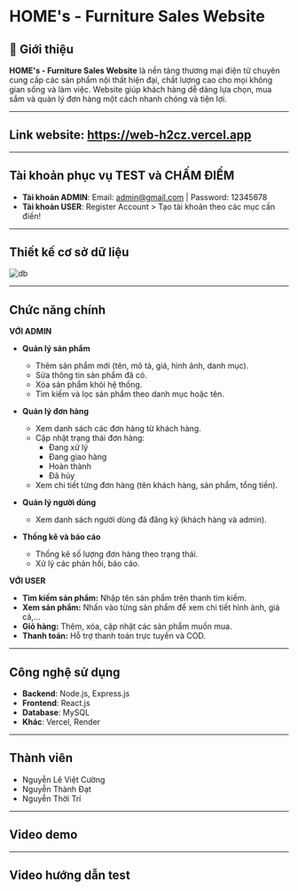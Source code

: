 # HOME's - Furniture Sales Website

## 📝 Giới thiệu

**HOME's - Furniture Sales Website** là nền tảng thương mại điện tử chuyên cung cấp các sản phẩm nội thất hiện đại, chất lượng cao cho mọi không gian sống và làm việc. Website giúp khách hàng dễ dàng lựa chọn, mua sắm và quản lý đơn hàng một cách nhanh chóng và tiện lợi.

---
## Link website: https://web-h2cz.vercel.app
---
## Tài khoản phục vụ TEST và CHẤM ĐIỂM
- **Tài khoản ADMIN**:
 Email: admin@gmail.com |
 Password: 12345678
- **Tài khoản USER**: Register Account > Tạo tài khoản theo các mục cần điền!

---

## Thiết kế cơ sở dữ liệu
![db](https://github.com/user-attachments/assets/31d2eac0-19ae-4a76-a2ce-08ec0170acc5)


---


## Chức năng chính
**VỚI ADMIN**  
- **Quản lý sản phẩm**  
  - Thêm sản phẩm mới (tên, mô tả, giá, hình ảnh, danh mục).  
  - Sửa thông tin sản phẩm đã có.  
  - Xóa sản phẩm khỏi hệ thống.  
  - Tìm kiếm và lọc sản phẩm theo danh mục hoặc tên.  

- **Quản lý đơn hàng**  
  - Xem danh sách các đơn hàng từ khách hàng.  
  - Cập nhật trạng thái đơn hàng:  
    - Đang xử lý  
    - Đang giao hàng  
    - Hoàn thành  
    - Đã hủy  
  - Xem chi tiết từng đơn hàng (tên khách hàng, sản phẩm, tổng tiền).  

- **Quản lý người dùng**  
  - Xem danh sách người dùng đã đăng ký (khách hàng và admin).  

- **Thống kê và báo cáo**   
  - Thống kê số lượng đơn hàng theo trạng thái.
  - Xử lý các phản hồi, báo cáo.  
 
**VỚI USER**  
- **Tìm kiếm sản phẩm:** Nhập tên sản phẩm trên thanh tìm kiếm.  
- **Xem sản phẩm:** Nhấn vào từng sản phẩm để xem chi tiết hình ảnh, giá cả,...  
- **Giỏ hàng:** Thêm, xóa, cập nhật các sản phẩm muốn mua.  
- **Thanh toán:** Hỗ trợ thanh toán trực tuyến và COD.  
---

## Công nghệ sử dụng

- **Backend**: Node.js, Express.js
- **Frontend**: React.js
- **Database**: MySQL
- **Khác**: Vercel, Render
  
---

## Thành viên
- Nguyễn Lê Việt Cường
- Nguyễn Thành Đạt
- Nguyễn Thời Trí
---

## Video demo

---

## Video hướng dẫn test

